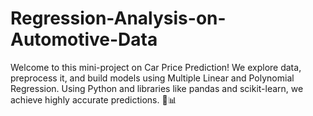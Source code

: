 # Regression-Analysis-on-Automotive-Data
Welcome to this mini-project on Car Price Prediction! We explore data, preprocess it, and build models using Multiple Linear and Polynomial Regression. Using Python and libraries like pandas and scikit-learn, we achieve highly accurate predictions. 🚗📊
